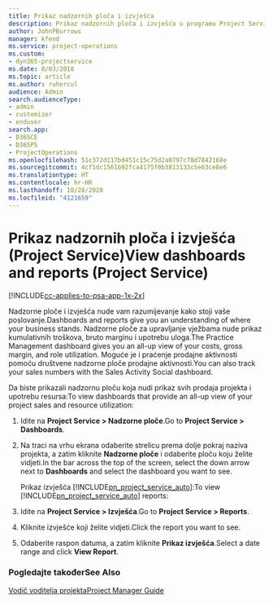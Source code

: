 ```yaml
---
title: Prikaz nadzornih ploča i izvješća
description: Prikaz nadzornih ploča i izvješća u programu Project Service
author: JohnPBurrows
manager: kfend
ms.service: project-operations
ms.custom:
- dyn365-projectservice
ms.date: 8/03/2018
ms.topic: article
ms.author: ruhercul
audience: Admin
search.audienceType:
- admin
- customizer
- enduser
search.app:
- D365CE
- D365PS
- ProjectOperations
ms.openlocfilehash: 51c372d117bd451c15c75d2a0797c78d7842168e
ms.sourcegitcommit: 4cf1dc1561b92fca4175f0b3813133c5e63ce8e6
ms.translationtype: HT
ms.contentlocale: hr-HR
ms.lasthandoff: 10/28/2020
ms.locfileid: "4121659"
---
```

# <a name="view-dashboards-and-reports-project-service"></a><span data-ttu-id="a9c71-103">Prikaz nadzornih ploča i izvješća (Project Service)</span><span class="sxs-lookup"><span data-stu-id="a9c71-103">View dashboards and reports (Project Service)</span></span>

[!INCLUDE[cc-applies-to-psa-app-1x-2x](../includes/cc-applies-to-psa-app-1x-2x.md)]

<span data-ttu-id="a9c71-104">Nadzorne ploče i izvješća nude vam razumijevanje kako stoji vaše poslovanje.</span><span class="sxs-lookup"><span data-stu-id="a9c71-104">Dashboards and reports give you an understanding of where your business stands.</span></span> <span data-ttu-id="a9c71-105">Nadzorne ploče za upravljanje vježbama nude prikaz kumulativnih troškova, bruto marginu i upotrebu uloga.</span><span class="sxs-lookup"><span data-stu-id="a9c71-105">The Practice Management dashboard gives you an all-up view of your costs, gross margin, and role utilization.</span></span> <span data-ttu-id="a9c71-106">Moguće je i praćenje prodajne aktivnosti pomoću društvene nadzorne ploče prodajne aktivnosti.</span><span class="sxs-lookup"><span data-stu-id="a9c71-106">You can also track your sales numbers with the Sales Activity Social dashboard.</span></span>  
  
 <span data-ttu-id="a9c71-107">Da biste prikazali nadzornu ploču koja nudi prikaz svih prodaja projekta i upotrebu resursa:</span><span class="sxs-lookup"><span data-stu-id="a9c71-107">To view dashboards that provide an all-up view of your project sales and resource utilization:</span></span>  
  
1. <span data-ttu-id="a9c71-108">Idite na **Project Service > Nadzorne ploče**.</span><span class="sxs-lookup"><span data-stu-id="a9c71-108">Go to **Project Service > Dashboards**.</span></span>  
  
2. <span data-ttu-id="a9c71-109">Na traci na vrhu ekrana odaberite strelicu prema dolje pokraj naziva projekta, a zatim kliknite **Nadzorne ploče** i odaberite ploču koju želite vidjeti.</span><span class="sxs-lookup"><span data-stu-id="a9c71-109">In the bar across the top of the screen, select the down arrow next to **Dashboards** and select the dashboard you want to see.</span></span>  
  
   <span data-ttu-id="a9c71-110">Prikaz izvješća [!INCLUDE[pn_project_service_auto](../includes/pn-project-service-auto.md)]:</span><span class="sxs-lookup"><span data-stu-id="a9c71-110">To view [!INCLUDE[pn_project_service_auto](../includes/pn-project-service-auto.md)] reports:</span></span>  
  
3. <span data-ttu-id="a9c71-111">Idite na **Project Service > Izvješća**.</span><span class="sxs-lookup"><span data-stu-id="a9c71-111">Go to **Project Service > Reports**.</span></span>  
  
4. <span data-ttu-id="a9c71-112">Kliknite izvješće koji želite vidjeti.</span><span class="sxs-lookup"><span data-stu-id="a9c71-112">Click the report you want to see.</span></span>  
  
5. <span data-ttu-id="a9c71-113">Odaberite raspon datuma, a zatim kliknite **Prikaz izvješća**.</span><span class="sxs-lookup"><span data-stu-id="a9c71-113">Select a date range and click **View Report**.</span></span>  
  
### <a name="see-also"></a><span data-ttu-id="a9c71-114">Pogledajte također</span><span class="sxs-lookup"><span data-stu-id="a9c71-114">See Also</span></span>  
 [<span data-ttu-id="a9c71-115">Vodič voditelja projekta</span><span class="sxs-lookup"><span data-stu-id="a9c71-115">Project Manager Guide</span></span>](../psa/project-manager-guide.md)
